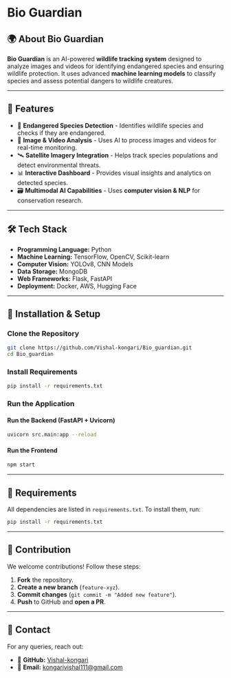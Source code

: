

# Bio Guardian

## 🌍 About Bio Guardian
**Bio Guardian** is an AI-powered **wildlife tracking system** designed to analyze images and videos for identifying endangered species and ensuring wildlife protection. It uses advanced **machine learning models** to classify species and assess potential dangers to wildlife creatures. 

---

## 🚀 Features
- 🧪 **Endangered Species Detection** - Identifies wildlife species and checks if they are endangered.
- 🎥 **Image & Video Analysis** - Uses AI to process images and videos for real-time monitoring.
- 🛰 **Satellite Imagery Integration** - Helps track species populations and detect environmental threats.
- 📊 **Interactive Dashboard** - Provides visual insights and analytics on detected species.
- 🗃 **Multimodal AI Capabilities** - Uses **computer vision & NLP** for conservation research.

---

## 🛠 Tech Stack
- **Programming Language:** Python
- **Machine Learning:** TensorFlow, OpenCV, Scikit-learn
- **Computer Vision:** YOLOv8, CNN Models
- **Data Storage:** MongoDB
- **Web Frameworks:** Flask, FastAPI
- **Deployment:** Docker, AWS, Hugging Face

---

## 📌 Installation & Setup
### Clone the Repository
```bash
git clone https://github.com/Vishal-kongari/Bio_guardian.git
cd Bio_guardian
```

### Install Requirements
```bash
pip install -r requirements.txt
```

### Run the Application
#### Run the Backend (FastAPI + Uvicorn)
```bash
uvicorn src.main:app --reload
```

#### Run the Frontend
```bash
npm start
```

---

## 📝 Requirements
All dependencies are listed in `requirements.txt`. To install them, run:
```bash
pip install -r requirements.txt
```

---

## 📝 Contribution
We welcome contributions! Follow these steps:
1. **Fork** the repository.
2. **Create a new branch** (`feature-xyz`).
3. **Commit changes** (`git commit -m "Added new feature"`).
4. **Push** to GitHub and **open a PR**.

---

## 📩 Contact
For any queries, reach out:
- 🔗 **GitHub:** [Vishal-kongari](https://github.com/Vishal-kongari)
- 📧 **Email:** kongarivishal111@gmail.com
